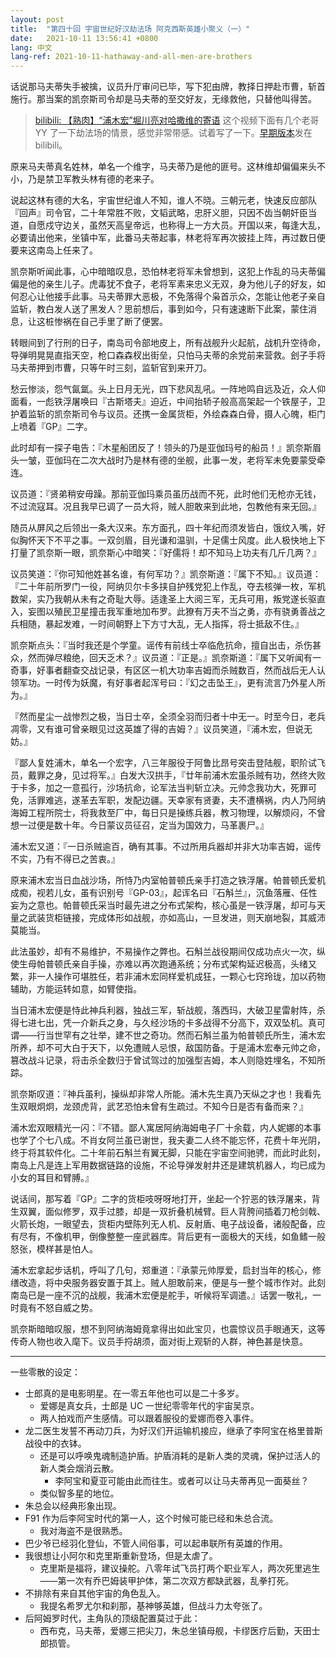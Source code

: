 ```yaml
---
layout: post
title:  "第四十回 宇宙世纪好汉劫法场 阿克西斯英雄小聚义（一）"
date:   2021-10-11 13:56:41 +0800
lang: 中文
lang-ref: 2021-10-11-hathaway-and-all-men-are-brothers
---
```


话说那马夫蒂失手被擒，议员升厅审问已毕，写下犯由牌，教择日押赴市曹，斩首施行。那当案的凯奈斯司令却是马夫蒂的至交好友，无缘救他，只替他叫得苦。

> [bilibili: 【熟肉】“浦木宏”堀川亮对哈撒维的寄语](https://www.bilibili.com/video/BV1yh411q7te) 这个视频下面有几个老哥 YY 了一下劫法场的情景，感觉非常带感。试着写了一下。[早期版本](https://www.bilibili.com/read/cv13531057)发在 bilibili。

原来马夫蒂真名姓林，单名一个维字，马夫蒂乃是他的匪号。这林维却偏偏来头不小，乃是禁卫军教头林有德的老来子。

说起这林有德的大名，宇宙世纪谁人不知，谁人不晓。三朝元老，快速反应部队『回声』司令官，二十年常胜不败，文韬武略，忠肝义胆，只因不齿当朝奸臣当道，自愿戍守边关，虽然天高皇帝远，也称得上一方大员。开国以来，每逢大乱，必要请出他来，坐镇中军，此番马夫蒂起事，林老将军再次披挂上阵，再过数日便要来这南岛上任来了。

凯奈斯听闻此事，心中暗暗叹息，恐怕林老将军未曾想到，这犯上作乱的马夫蒂偏偏是他的亲生儿子。虎毒犹不食子，老将军素来忠义无双，身为他儿子的好友，如何忍心让他接手此事。马夫蒂罪大恶极，不免落得个枭首示众，怎能让他老子亲自监斩，教白发人送了黑发人？思前想后，事到如今，只有速速断下此案，蒙住消息，让这桩惨祸在自己手里了断了便罢。

转眼间到了行刑的日子，南岛司令部地皮上，所有战舰升火起航，战机升空待命，导弹明晃晃直指天空，枪口森森杈出街垒，只怕马夫蒂的余党前来营救。刽子手将马夫蒂押到市曹，只等午时三刻，监斩官到来开刀。

愁云惨淡，怨气氤氲。头上日月无光，四下悲风乱吼。一阵地鸣自远及近，众人仰面看，一彪铁浮屠唤曰『古斯塔夫』迫近，中间抬轿子般高高架起一个铁屋子，卫护着监斩的凯奈斯司令与议员。还携一金属货柜，外绘森森白骨，摄人心魄，柜门上喷着『GP』二字。

此时却有一探子电告：『木星船团反了！领头的乃是亚伽玛号的船员！』凯奈斯眉头一皱，亚伽玛在二次大战时乃是林有德的坐舰，此事一发，老将军未免要蒙受牵连。

议员道：『贤弟稍安毋躁。那前亚伽玛乘员虽历战而不死，此时他们无枪亦无钱，不过流寇耳。况且我早已调了一员大将，贼人胆敢来到此地，包教他有来无回。』

随员从屏风之后领出一条大汉来。东方面孔，四十年纪而须发皆白，饿纹入嘴，好似胸怀天下不平之事。一双剑眉，目光谦和温驯，十足儒士风度。此人极快地上下打量了凯奈斯一眼，凯奈斯心中暗笑：『好儒将！却不知马上功夫有几斤几两？』

议员笑道：『你可知他姓甚名谁，有何军功？』凯奈斯道：『属下不知。』议员道：『二十年前所罗门一役，阿纳贝尔卡多挟自护残党犯上作乱，夺去核弹一枚，军机数架，实乃我朝从未有之奇耻大辱。适逢圣上大阅三军，无兵可用，叛党遂长驱直入，妄图以殖民卫星撞击我军重地加布罗。此獠有万夫不当之勇，亦有骁勇善战之兵相随，暴起发难，一时间朝野上下方寸大乱，无人指挥，将士抵敌不住。』

凯奈斯点头：『当时我还是个学童。谣传有前线士卒临危抗命，擅自出击，杀伤甚众，然而弹尽粮绝，回天乏术？』议员道：『正是。』凯奈斯道：『属下又听闻有一奇事，好事者翻查交战记录，有区区一机大功率吉姆而杀贼数百，然而战后无人认领军功。一时传为妖魔，有好事者起浑号曰：『幻之击坠王』，更有流言乃外星人所为。』

『然而星尘一战惨烈之极，当日士卒，全须全羽而归者十中无一。时至今日，老兵凋零，又有谁可曾亲眼见过这英雄了得的吉姆？』议员笑道，『浦木宏，但说无妨。』

『鄙人复姓浦木，单名一个宏字，八三年服役于阿鲁比昂号突击登陆舰，职阶试飞员，戴罪之身，见过将军。』白发大汉拱手，『廿年前浦木宏虽杀贼有功，然终大败于卡多，加之一意孤行，沙场抗命，论军法当判斩立决。元帅念我功大，死罪可免，活罪难逃，遂革去军职，发配边疆。天幸家有贤妻，夫不遭横祸，内人乃阿纳海姆工程所院士，将我救至厂中，每日只是操练兵器，教习物理，以解烦闷，不曾想一过便是数十年。今日蒙议员征召，定当为国效力，马革裹尸。』

浦木宏又道：『一日杀贼逾百，确有其事。不过所用兵器却并非大功率吉姆，谣传不实，乃有不得已之苦衷。』

原来浦木宏当日血战沙场，所恃乃内室帕普顿氏亲手打造之铁浮屠。帕普顿氏爱机成痴，视若儿女，虽有识别号『GP-03』，起诨名曰『石斛兰』，沉鱼落雁、任性妄为之意也。帕普顿氏采当时最先进之分布式架构，核心虽是一铁浮屠，却可与天量之武装货柜链接，完成体形如战舰，亦如高山，一旦发进，则天崩地裂，其威沛莫能当。

此法虽妙，却有不易维护，不易操作之弊也。石斛兰战役期间仅成功点火一次，纵使生母帕普顿氏亲自手操，亦难以再次跑通系统；分布式架构延迟极高，头绪又繁，非一人操作可堪胜任，若非浦木宏同样爱机成狂，一颗心七窍玲珑，加以药物辅助，方能运转如意，如臂使指。

当日浦木宏便是恃此神兵利器，独战三军，斩战舰，落西玛，大破卫星雷射阵，杀得七进七出，凭一介新兵之身，与久经沙场的卡多战得不分高下，双双坠机。真可谓——行当世罕有之壮举，建不世之奇功。然而石斛兰虽为帕普顿氏所生，浦木宏所养，却不可大白于天下，以免遭贼人忌恨，敌国防备。于是浦木宏奉元帅之命，篡改战斗记录，将击杀全数归于曾试驾过的加强型吉姆，本人则隐姓埋名，不知所踪。

凯奈斯叹道：『神兵虽利，操纵却非常人所能。浦木先生真乃天纵之才也！我看先生双眼炯炯，龙颈虎背，武艺恐怕未曾有生疏过。不知今日是否有备而来？』

浦木宏双眼精光一闪：『不错。鄙人寓居阿纳海姆电子厂十余载，内人妮娜的本事也学了个七八成。不肖女阿兰虽已谢世，我夫妻二人终不能忘怀，花费十年光阴，终于将其软件化。二十年前石斛兰有翼无脚，只能在宇宙空间驰骋，而此时此刻，南岛上凡是连上军用数据链路的设施，不论导弹发射井还是建筑机器人，均已成为小女的耳目和臂膊。』

说话间，那写着『GP』二字的货柜吱呀呀地打开，坐起一个狞恶的铁浮屠来，背生双翼，面似修罗，双手过膝，却是一双折叠机械臂。巨人背胯间插着刀枪剑戟、火箭长炮，一眼望去，货柜内壁陈列无人机、反射盾、电子战设备，诸般配备，应有尽有，不像机甲，倒像整整一座武器库。背后更有一面极大的天线，如鱼鳍一般怒张，模样甚是怕人。

浦木宏拿起步话机，呼叫了几句，郑重道：『承蒙元帅厚爱，启封当年的核心，修缮改造，将中央服务器安置于其上。贼人胆敢前来，便是与一整个城市作对。此刻南岛已是一座不沉的战舰，我浦木宏便是舵手，听候将军调遣。』话罢一敬礼，一时竟有不怒自威之势。

凯奈斯暗暗叹服，想不到阿纳海姆竟拿得出如此宝贝，也震惊议员手眼通天，这等传奇人物也收入麾下。议员手捋胡须，面对街上观斩的人群，神色甚是快意。

----

一些零散的设定：

- 士郎真的是电影明星。在一零五年他也可以是二十多岁。
  - 爱娜是真女兵，士郎是 UC 一世纪零零年代的宇宙吴京。
  - 两人拍戏而产生感情。可以跟着服役的爱娜而卷入事件。
- 龙二医生发誓不再动刀兵，为好汉们开运输机接应，继承了李阿宝在格里普斯战役中的衣钵。
  - 还是可以呼唤鬼魂制造护盾。护盾消耗的是新人类的灵魂，保护过活人的新人类会烟消云散。
    - 李阿宝和夏亚可能由此而往生。或者可以让马夫蒂再见一面葵丝？
  - 类似智多星的地位。
- 朱总会以经典形象出现。
- F91 作为后李阿宝时代的第一人，这个时候可能已经和朱总合流。
  - 我对海盗不是很熟悉。
- 巴少爷已经羽化登仙，不管人间俗事，可以起串联所有英雄的作用。
- 我很想让小阿尔和克里斯重新登场，但是太虐了。
  - 克里斯是福将，建议操舵。八零年试飞员打两个职业军人，两次死里逃生——第一次有乔巴姆装甲护体，第二次双方都缺武器，乱拳打死。
- 不排除有来自其他宇宙的角色乱入。
  - 我提名希罗尤尔和刹那，基神够英雄，但战斗力太夸张了。
- 后阿姆罗时代，主角队的顶级配置莫过于此：
  - 西布克，马夫蒂，爱娜三把尖刀，朱总坐镇母舰，卡缪医疗后勤，天田士郎损管。